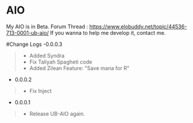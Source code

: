 # AIO
My AIO is in Beta. Forum Thread : https://www.elobuddy.net/topic/44536-713-0001-ub-aio/
If you wanna to help me develop it, contact me.

#Change Logs
-0.0.0.3
> - Added Syndra
> - Fix Taliyah Spagheti code
> - Added Zilean Feature: "Save mana for R"

- 0.0.0.2
> - Fix Inject

- 0.0.0.1
> - Release UB-AIO again.
